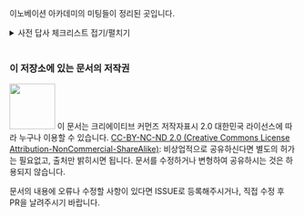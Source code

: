 이노베이션 아카데미의 미팅들이 정리된 곳입니다.


<details>
<summary>사전 답사 체크리스트 접기/펼치기</summary>
<p>
  
   * [20190814-소프트웨어생태계 아무말 대잔치](20190814.md)
</p>
</details>
</br>

### 이 저장소에 있는 문서의 저작권 
<img src="https://mirrors.creativecommons.org/presskit/buttons/88x31/png/by-nc-nd.png" width="80px"></img> 
이 문서는 크리에이티브 커먼즈 저작자표시 2.0 대한민국 라이선스에 따라 
누구나 이용할 수 있습니다. 
[CC-BY-NC-ND 2.0 (Creative Commons License Attribution-NonCommercial-ShareAlike)](https://creativecommons.org/licenses/by-nc-sa/2.0/): 
비상업적으로 공유하신다면 별도의 허가는 필요없고, 출처만 밝히시면 됩니다.
문서를 수정하거나 변형하여 공유하시는 것은 하용되지 않습니다.

문서의 내용에 오류나 수정할 사항이 있다면 ISSUE로 등록해주시거나, 직접 수정 후 PR을 날려주시기 바랍니다.

